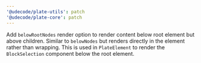 ```yaml
---
'@udecode/plate-utils': patch
'@udecode/plate-core': patch
---
```


Add `belowRootNodes` render option to render content below root element but above children. Similar to `belowNodes` but renders directly in the element rather than wrapping. This is used in `PlateElement` to render the `BlockSelection` component below the root element.

